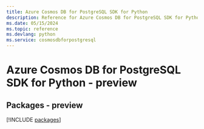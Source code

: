```yaml
---
title: Azure Cosmos DB for PostgreSQL SDK for Python
description: Reference for Azure Cosmos DB for PostgreSQL SDK for Python
ms.date: 05/15/2024
ms.topic: reference
ms.devlang: python
ms.service: cosmosdbforpostgresql
---
```

# Azure Cosmos DB for PostgreSQL SDK for Python - preview
## Packages - preview
[!INCLUDE [packages](cosmos-db-for-postgresql-index.md)]